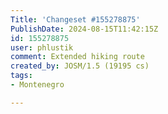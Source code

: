 ```yaml
---
Title: 'Changeset #155278875'
PublishDate: 2024-08-15T11:42:15Z
id: 155278875
user: phlustik
comment: Extended hiking route
created_by: JOSM/1.5 (19195 cs)
tags:
- Montenegro

---
```


